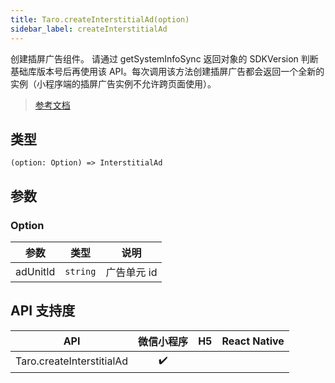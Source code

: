 ```yaml
---
title: Taro.createInterstitialAd(option)
sidebar_label: createInterstitialAd
---
```


创建插屏广告组件。 请通过 getSystemInfoSync 返回对象的 SDKVersion 判断基础库版本号后再使用该 API。每次调用该方法创建插屏广告都会返回一个全新的实例（小程序端的插屏广告实例不允许跨页面使用）。

> [参考文档](https://developers.weixin.qq.com/miniprogram/dev/api/ad/wx.createInterstitialAd.html)

## 类型

```tsx
(option: Option) => InterstitialAd
```

## 参数

### Option

<table>
  <thead>
    <tr>
      <th>参数</th>
      <th>类型</th>
      <th>说明</th>
    </tr>
  </thead>
  <tbody>
    <tr>
      <td>adUnitId</td>
      <td><code>string</code></td>
      <td>广告单元 id</td>
    </tr>
  </tbody>
</table>

## API 支持度

|            API            | 微信小程序 | H5 | React Native |
|:-------------------------:|:-----:|:--:|:------------:|
| Taro.createInterstitialAd |  ✔️   |    |              |
